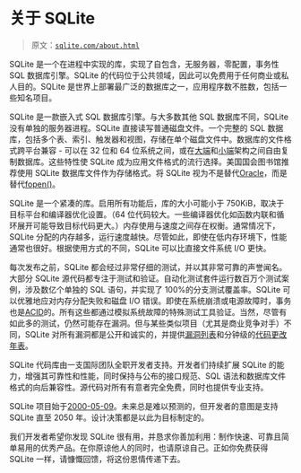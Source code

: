 # 关于 SQLite

> 原文：[`sqlite.com/about.html`](https://sqlite.com/about.html)

SQLite 是一个在进程中实现的库，实现了自包含，无服务器，零配置，事务性 SQL 数据库引擎。SQLite 的代码位于公共领域，因此可以免费用于任何商业或私人目的。SQLite 是世界上部署最广泛的数据库之一，应用程序数不胜数，包括一些知名项目。

SQLite 是一款嵌入式 SQL 数据库引擎。与大多数其他 SQL 数据库不同，SQLite 没有单独的服务器进程。SQLite 直接读写普通磁盘文件。一个完整的 SQL 数据库，包括多个表、索引、触发器和视图，存储在单个磁盘文件中。数据库的文件格式跨平台兼容 - 可以在 32 位和 64 位系统之间，或在[大端](http://en.wikipedia.org/wiki/Endianness)和[小端](http://en.wikipedia.org/wiki/Endianness)架构之间自由复制数据库。这些特性使 SQLite 成为应用文件格式的流行选择。美国国会图书馆推荐使用 SQLite 数据库文件作为存储格式。将 SQLite 视为不是替代[Oracle](http://www.oracle.com/database/index.html)，而是替代[fopen()](http://man.he.net/man3/fopen)。

SQLite 是一个紧凑的库。启用所有功能后，库的大小可能小于 750KiB，取决于目标平台和编译器优化设置。（64 位代码较大。一些编译器优化如函数内联和循环展开可能导致目标代码更大。）内存使用与速度之间存在权衡。通常情况下，SQLite 分配的内存越多，运行速度越快。尽管如此，即使在低内存环境下，性能通常也很好。根据使用方式的不同，SQLite 可以比直接文件系统 I/O 更快。

每次发布之前，SQLite 都会经过非常仔细的测试，并以其非常可靠的声誉闻名。大部分 SQLite 源代码都专注于测试和验证。自动化测试套件运行数百万个测试案例，涉及数亿个单独的 SQL 语句，并实现了 100%的分支测试覆盖率。SQLite 可以优雅地应对内存分配失败和磁盘 I/O 错误。即使在系统崩溃或电源故障时，事务也是[ACID](http://en.wikipedia.org/wiki/ACID)的。所有这些都通过模拟系统故障的特殊测试工具验证。当然，尽管有如此多的测试，仍然可能存在漏洞。但与某些类似项目（尤其是商业竞争对手）不同，SQLite 对所有漏洞都是公开和诚实的，并提供[漏洞列表](https://www.sqlite.org/src/rptview?rn=1)和分钟级的[代码更改年表](https://www.sqlite.org/src/timeline)。

SQLite 代码库由一支国际团队全职开发者支持。开发者们持续扩展 SQLite 的能力，增强其可靠性和性能，同时保持与公布的接口规范、SQL 语法和数据库文件格式的向后兼容性。源代码对所有有意者完全免费，同时也提供专业支持。

SQLite 项目始于[2000-05-09](https://www.sqlite.org/src/timeline?c=2000-05-29+14:26:00)。未来总是难以预测的，但开发者的意图是支持 SQLite 直至 2050 年。设计决策都是以此为目标制定的。

我们开发者希望你发现 SQLite 很有用，并恳求你善加利用：制作快速、可靠且简单易用的优秀产品。在你原谅他人的同时，也请原谅自己。正如你免费获得 SQLite 一样，请慷慨回馈，将这份恩情传递下去。
